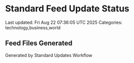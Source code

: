 # Standard Feed Update Status
Last updated: Fri Aug 22 07:36:05 UTC 2025
Categories: technology,business,world

## Feed Files Generated

Generated by Standard Updates Workflow
